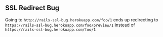 SSL Redirect Bug
---

Going to `http://rails-ssl-bug.herokuapp.com/foo/1` ends up redirecting to `https://rails-ssl-bug.herokuapp.com/foo/preview/1` instead of `https://rails-ssl-bug.herokuapp.com/foo/1`
